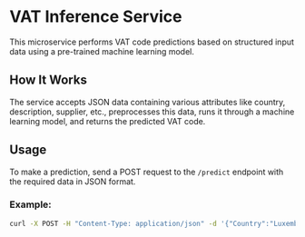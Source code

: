 # VAT Inference Service

This microservice performs VAT code predictions based on structured input data using a pre-trained machine learning model.

## How It Works

The service accepts JSON data containing various attributes like country, description, supplier, etc., preprocesses this data, runs it through a machine learning model, and returns the predicted VAT code.

## Usage

To make a prediction, send a POST request to the `/predict` endpoint with the required data in JSON format.

### Example:

```bash
curl -X POST -H "Content-Type: application/json" -d '{"Country":"Luxembourg","Description":"HR solutions and corporate support","Month":"February","Supplier":"CompanyXYZ Luxembourg SA","Year":"2018"}' http://localhost:4003/predict
